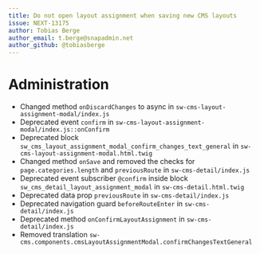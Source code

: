 ```yaml
---
title: Do not open layout assignment when saving new CMS layouts
issue: NEXT-13175
author: Tobias Berge
author_email: t.berge@snapadmin.net 
author_github: @tobiasberge
---
```

# Administration
* Changed method `onDiscardChanges` to async in `sw-cms-layout-assignment-modal/index.js`
* Deprecated event `confirm` in `sw-cms-layout-assignment-modal/index.js::onConfirm`
* Deprecated block `sw_cms_layout_assignment_modal_confirm_changes_text_general` in `sw-cms-layout-assignment-modal.html.twig`
* Changed method `onSave` and removed the checks for `page.categories.length` and `previousRoute` in `sw-cms-detail/index.js`
* Deprecated event subscriber `@confirm` inside block `sw_cms_detail_layout_assignment_modal` in `sw-cms-detail.html.twig`
* Deprecated data prop `previousRoute` in `sw-cms-detail/index.js`
* Deprecated navigation guard `beforeRouteEnter` in `sw-cms-detail/index.js`
* Deprecated method `onConfirmLayoutAssignment` in `sw-cms-detail/index.js`
* Removed translation `sw-cms.components.cmsLayoutAssignmentModal.confirmChangesTextGeneral`
